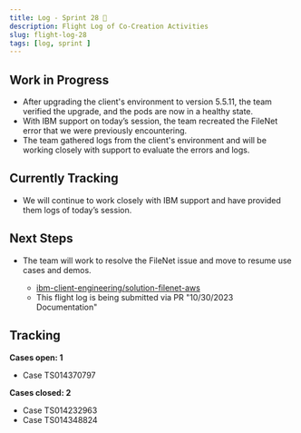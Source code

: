 ```yaml
---
title: Log - Sprint 28 🛫
description: Flight Log of Co-Creation Activities
slug: flight-log-28
tags: [log, sprint ]
---
```


## Work in Progress
- After upgrading the client's environment to version 5.5.11, the team verified the upgrade, and the pods are now in a healthy state.
- With IBM support on today’s session, the team recreated the FileNet error that we were previously encountering.
- The team gathered logs from the client's environment and will be working closely with support to evaluate the errors and logs.
## Currently Tracking
- We will continue to work closely with IBM support and have provided them logs of today’s session.
## Next Steps
- The team will work to resolve the FileNet issue and move to resume use cases and demos.
  
    - [ibm-client-engineering/solution-filenet-aws](https://trello.com/c/o1nc3JXp/1-cluster-and-database-troubleshooting)
    - This flight log is being submitted via PR "10/30/2023 Documentation"

## Tracking
**Cases open: 1**
  - Case TS014370797
  
**Cases closed: 2**
  - Case TS014232963
  - Case TS014348824